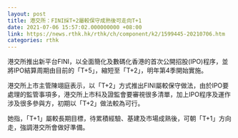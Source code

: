 ```yaml
---
layout: post
title: 港交所：FINI採T+2屬較保守成熟後可走向T+1
date: 2021-07-06 15:57:02.000000000 +08:00
link: https://news.rthk.hk/rthk/ch/component/k2/1599445-20210706.htm
categories: rthk
---
```


港交所推出新平台FINI，以全面簡化及數碼化香港的首次公開招股(IPO)程序，並將IPO結算周期由目前的「T+5」，縮短至「T+2」，明年第4季開始實施。

港交所上市主管陳翊庭表示，以「T+2」方式推出FINI屬較保守做法，由於IPO要處理的監管事項多，港交所上市科及證監會要審視很多清單，加上IPO程序及運作涉及很多參與方，初期以「T+2」做法較為可行。

她指，「T+1」屬較長期目標，待累積經驗、基建及市場成熟後，可朝「T+1」方向走，強調港交所會做好準備。
